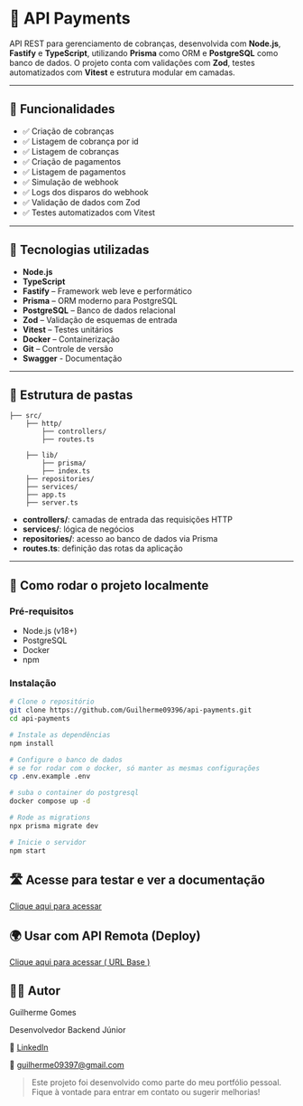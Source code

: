# 💸 API Payments

API REST para gerenciamento de cobranças, desenvolvida com **Node.js**, **Fastify** e **TypeScript**, utilizando **Prisma** como ORM e **PostgreSQL** como banco de dados. O projeto conta com validações com **Zod**, testes automatizados com **Vitest** e estrutura modular em camadas.

---

## 🚀 Funcionalidades

- ✅ Criação de cobranças
- ✅ Listagem de cobrança por id
- ✅ Listagem de cobranças
- ✅ Criação de pagamentos
- ✅ Listagem de pagamentos
- ✅ Simulação de webhook
- ✅ Logs dos disparos do webhook
- ✅ Validação de dados com Zod
- ✅ Testes automatizados com Vitest

---

## 🧪 Tecnologias utilizadas

- **Node.js**  
- **TypeScript**  
- **Fastify** – Framework web leve e performático  
- **Prisma** – ORM moderno para PostgreSQL  
- **PostgreSQL** – Banco de dados relacional  
- **Zod** – Validação de esquemas de entrada  
- **Vitest** – Testes unitários  
- **Docker** – Containerização  
- **Git** – Controle de versão
- **Swagger** - Documentação

---

## 📁 Estrutura de pastas
    ├── src/
        ├── http/
            ├── controllers/
            ├── routes.ts

        ├── lib/
            ├── prisma/
            ├── index.ts
        ├── repositories/
        ├── services/
        ├── app.ts
        ├── server.ts


- **controllers/**: camadas de entrada das requisições HTTP  
- **services/**: lógica de negócios  
- **repositories/**: acesso ao banco de dados via Prisma  
- **routes.ts**: definição das rotas da aplicação  


---

## 🧰 Como rodar o projeto localmente

### Pré-requisitos

- Node.js (v18+)
- PostgreSQL
- Docker
- npm

### Instalação

```bash
# Clone o repositório
git clone https://github.com/Guilherme09396/api-payments.git
cd api-payments

# Instale as dependências
npm install

# Configure o banco de dados
# se for rodar com o docker, só manter as mesmas configurações
cp .env.example .env

# suba o container do postgresql
docker compose up -d

# Rode as migrations
npx prisma migrate dev

# Inicie o servidor
npm start
```

## 🛣️ Acesse para testar e ver a documentação 
[Clique aqui para acessar](https://api-payments-x6oe.onrender.com/api/docs)

## 🌍 Usar com API Remota (Deploy)
[Clique aqui para acessar ( URL Base )](https://api-payments-x6oe.onrender.com/api)



## 👨‍💻 Autor

Guilherme Gomes

Desenvolvedor Backend Júnior

🔗 [LinkedIn](https://www.linkedin.com/in/guilherme-gomes-alves/)

📧 guilherme09397@gmail.com

> Este projeto foi desenvolvido como parte do meu portfólio pessoal. Fique à vontade para entrar em contato ou sugerir melhorias!
